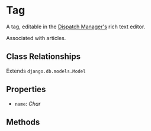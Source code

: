 # Tag

A tag, editable in the [Dispatch Manager's](../manager.md) rich text editor.

Associated with articles.

## Class Relationships

Extends `django.db.models.Model`

## Properties

- `name`: *Char*

## Methods
